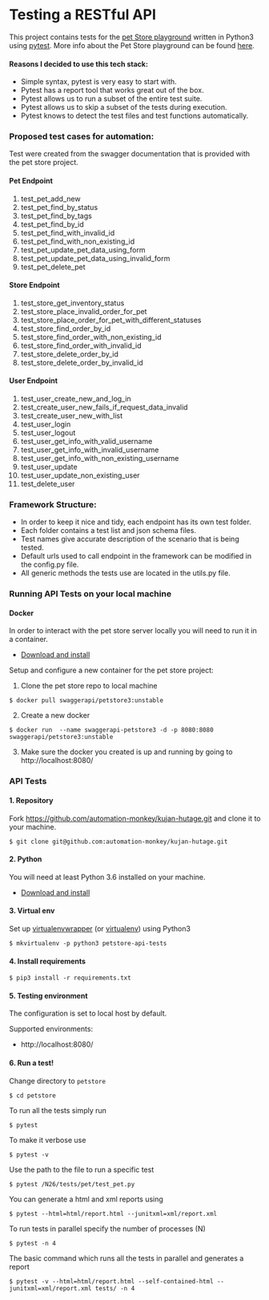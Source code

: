 # Testing a RESTful API
This project contains tests for the [pet Store playground](https://petstore3.swagger.io) written in Python3 using 
[pytest](https://docs.pytest.org/). More info about the Pet Store playground can be found [here](https://github.com/swagger-api/swagger-petstore).

#### Reasons I decided to use this tech stack:
* Simple syntax, pytest is very easy to start with.
* Pytest has a report tool that works great out of the box.
* Pytest allows us to run a subset of the entire test suite.
* Pytest allows us to skip a subset of the tests during execution.
* Pytest knows to detect the test files and test functions automatically.


### Proposed test cases for automation:

Test were created from the swagger documentation that is provided with the pet store project.

#### Pet Endpoint
1. test_pet_add_new
2. test_pet_find_by_status
3. test_pet_find_by_tags
4. test_pet_find_by_id
5. test_pet_find_with_invalid_id
6. test_pet_find_with_non_existing_id
7. test_pet_update_pet_data_using_form
8. test_pet_update_pet_data_using_invalid_form
9. test_pet_delete_pet

#### Store Endpoint
1. test_store_get_inventory_status
2. test_store_place_invalid_order_for_pet
3. test_store_place_order_for_pet_with_different_statuses
4. test_store_find_order_by_id
5. test_store_find_order_with_non_existing_id
6. test_store_find_order_with_invalid_id
7. test_store_delete_order_by_id
8. test_store_delete_order_by_invalid_id

#### User Endpoint
1. test_user_create_new_and_log_in
2. test_create_user_new_fails_if_request_data_invalid
3. test_create_user_new_with_list
4. test_user_login
5. test_user_logout
6. test_user_get_info_with_valid_username
7. test_user_get_info_with_invalid_username
8. test_user_get_info_with_non_existing_username
9. test_user_update
10. test_user_update_non_existing_user
11. test_delete_user

### Framework Structure:

* In order to keep it nice and tidy, each endpoint has its own test folder. 
* Each folder contains a test list and json schema files.
* Test names give accurate description of the scenario that is being tested.  
* Default urls used to call endpoint in the framework can be modified in the config.py file.
* All generic methods the tests use are located in the utils.py file.


### Running API Tests on your local machine

#### Docker
In order to interact with the pet store server locally you will need to run it in a container.
- [Download and install](https://www.docker.com/products/docker-desktop)

Setup and configure a new container for the pet store project:

1. Clone the pet store repo to local machine 

  ```$ docker pull swaggerapi/petstore3:unstable```


2. Create a new docker 

  ```$ docker run  --name swaggerapi-petstore3 -d -p 8080:8080 swaggerapi/petstore3:unstable```


3. Make sure the docker you created is up and running by going to http://localhost:8080/


### API Tests
#### 1. Repository
Fork https://github.com/automation-monkey/kujan-hutage.git and clone it to your machine.

```$ git clone git@github.com:automation-monkey/kujan-hutage.git```

#### 2. Python
You will need at least Python 3.6 installed on your machine.
- [Download and install](https://www.python.org/downloads/)

#### 3. Virtual env
Set up [virtualenvwrapper](https://virtualenvwrapper.readthedocs.io/en/latest/install.html#basic-installation) (or [virtualenv](https://virtualenv.pypa.io/en/stable/installation.html)) using Python3

```$ mkvirtualenv -p python3 petstore-api-tests```

#### 4. Install requirements

```$ pip3 install -r requirements.txt```

#### 5. Testing environment

The configuration is set to local host by default.

Supported environments:
- http://localhost:8080/

#### 6. Run a test!
Change directory to `petstore`

```$ cd petstore```

To run all the tests simply run

```$ pytest```

To make it verbose use

```$ pytest -v```

Use the path to the file to run a specific test 

```$ pytest /N26/tests/pet/test_pet.py```

You can generate a html and xml reports using

```$ pytest --html=html/report.html --junitxml=xml/report.xml```

To run tests in parallel specify the number of processes (N)

```$ pytest -n 4```

The basic command which runs all the tests in parallel and generates a report

```$ pytest -v --html=html/report.html --self-contained-html --junitxml=xml/report.xml tests/ -n 4```
